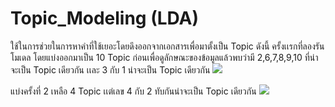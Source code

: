 # Topic_Modeling (LDA)
ใช้ในการช่วยในการหาคำที่ใช้เยอะโดยดึงออกจากเอกสารเพื่อมาตั้งเป็น Topic ดังนี้ 
ครั้งเเรกที่ลองรันโมเดล โดยแบ่งออกมาเป็น 10 Topic ก่อนเพื่อดูลักษณะของข้อมูลแล้วพบว่ามี 2,6,7,8,9,10 ที่น่าจะเป็น Topic เดียวกัน เเละ 3 กับ 1 น่าจะเป็น Topic เดียวกัน
![](https://github.com/chetninphat/BADS7105-CRM-Analytics-and-Intelligence/blob/main/Homework%2011/Topic_Modeling_10Topic.jpg)
 
 
 แบ่งครั้งที่ 2 เหลือ 4 Topic เเต่เลข 4 กับ 2 ทับกันน่าจะเป็น Topic เดียวกัน
 ![](https://github.com/chetninphat/BADS7105-CRM-Analytics-and-Intelligence/blob/main/Homework%2011/Topic_Modeling_4Topic.jpg)
